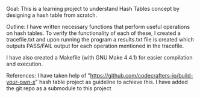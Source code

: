 Goal:
This is a learning project to understand Hash Tables concept by designing a hash table from scratch.

Outline:
I have written necessary functions that perform useful operations on hash tables. To verify the functionality of each of these, I created a tracefile.txt and upon running the program a results.txt file is created which outputs PASS/FAIL output for each operation mentioned in the tracefile.

I have also created a Makefile  (with GNU Make 4.4.1) for easier compilation and execution.

References:
I have taken help of "https://github.com/codecrafters-io/build-your-own-x" hash table project as guideline to achieve this. I have added the git repo as a submodule to this project